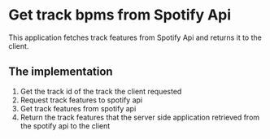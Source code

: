 # Get track bpms from Spotify Api

This application fetches track features from Spotify Api and returns it to the client.

## The implementation

1. Get the track id of the track the client requested
2. Request track features to spotify api
3. Get track features from spotify api
4. Return the track features that the server side application retrieved from the spotify api to the client